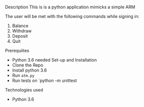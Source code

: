 Description
This is is a python application mimicks a simple ARM

The user will be met with the following commands while signing in:

1. Balance
2. Withdraw
3. Deposit
4. Quit

Prerequiites
- Python 3.6 needed
Set-up and Installation
- Clone the Repo
- Install python 3.6
- Run `atm.py` 
- Run tests on `python -m unittest


Technologies used
- Python 3.6
